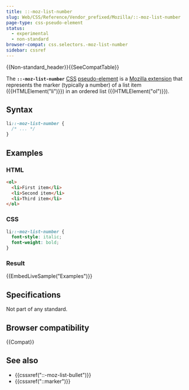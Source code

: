 ```yaml
---
title: ::-moz-list-number
slug: Web/CSS/Reference/Vendor_prefixed/Mozilla/::-moz-list-number
page-type: css-pseudo-element
status:
  - experimental
  - non-standard
browser-compat: css.selectors.-moz-list-number
sidebar: cssref
---
```


{{Non-standard_header}}{{SeeCompatTable}}

The **`::-moz-list-number`** [CSS](/en-US/docs/Web/CSS) [pseudo-element](/en-US/docs/Web/CSS/Pseudo-elements) is a [Mozilla extension](/en-US/docs/Web/CSS/Reference/Vendor_prefixed/Mozilla) that represents the marker (typically a number) of a list item ({{HTMLElement("li")}}) in an ordered list ({{HTMLElement("ol")}}).

## Syntax

```css
li::-moz-list-number {
  /* ... */
}
```

## Examples

### HTML

```html
<ol>
  <li>First item</li>
  <li>Second item</li>
  <li>Third item</li>
</ol>
```

### CSS

```css
li::-moz-list-number {
  font-style: italic;
  font-weight: bold;
}
```

### Result

{{EmbedLiveSample("Examples")}}

## Specifications

Not part of any standard.

## Browser compatibility

{{Compat}}

## See also

- {{cssxref("::-moz-list-bullet")}}
- {{cssxref("::marker")}}
